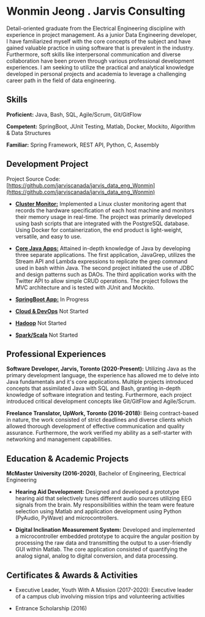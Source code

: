 # Wonmin Jeong . Jarvis Consulting
Detail-oriented graduate from the Electrical Engineering discipline with experience in project management. 
As a junior Data Engineering developer, I have familiarized myself with the core concepts of the subject and have gained valuable practice in using software 
that is prevalent in the industry. Furthermore, soft skills like interpersonal communication and diverse collaboration have been proven through  various professional development experiences. 
I am seeking to utilize the practical and analytical knowledge developed in personal projects and 
academia to leverage a challenging career path in the field of data engineering.

## Skills
**Proficient:** Java, Bash, SQL, Agile/Scrum, Git/GitFlow

**Competent:** SpringBoot, JUnit Testing, Matlab, Docker, Mockito, Algorithm & Data Structures

**Familiar:** Spring Framework, REST API, Python, C, Assembly

## Development Project
Project Source Code: [https://github.com/jarviscanada/jarvis_data_eng_Wonmin](https://github.com/jarviscanada/jarvis_data_eng_Wonmin)
- **[Cluster Monitor:](./linux_sql)** Implemented a Linux cluster monitoring agent that records the hardware specification of each host machine and monitors their memory usage in real-time. The project was primarily developed using bash scripts that are integrated with the PostgreSQL database. Using Docker for containerization, the end product is light-weight, versatile, and easy to use.

- **[Core Java Apps:](./core_java)** Attained in-depth knowledge of Java by developing three separate applications. The first application, JavaGrep, utilizes the Stream API and Lambda expressions to replicate the grep command used in bash within Java. The second project initiated the use of JDBC and design patterns such as DAOs. The third application works with the Twitter API to allow simple CRUD operations. The project follows the MVC architecture and is tested with JUnit and Mockito.

- **[SpringBoot App:](./springboot)** In Progress

- **[Cloud & DevOps](./cloud_devops)** Not Started

- **[Hadoop](./hadoop)** Not Started

- **[Spark/Scala](./spark)** Not Started

## Professional Experiences
**Software Developer, Jarvis, Toronto (2020-Present):** Utilizing Java as the primary development language, the experience has allowed me to delve into Java fundamentals and it's core applications. Multiple projects introduced concepts that assimilated Java with SQL and Bash, granting in-depth knowledge of software integration and testing. Furthermore, each project introduced critical development concepts like Git/GitFlow and Agile/Scrum.

**Freelance Translator, UpWork, Toronto (2016-2018):** Being contract-based in nature, the work consisted of strict deadlines and diverse clients which allowed thorough development of effective communication and quality assurance. Furthermore, the work verified my ability as a self-starter with networking and management capabilities.

## Education & Academic Projects
**McMaster University (2016-2020)**, Bachelor of Engineering, Electrical Engineering

- **Hearing Aid Development:** Designed and developed a prototype hearing aid that selectively tunes different 
audio sources utilizing EEG signals from the brain. My responsibilities within the team were feature selection using Matlab and
application development using Python (PyAudio, PyWave) and microcontrollers.

- **Digital Inclination Measurement System:** Developed and implemented a microcontroller embedded prototype to acquire the angular position by processing the raw data and 
transmitting the output to a user-friendly GUI within Matlab. The core application consisted of quantifying the analog signal, analog to digital conversion, and data processing.

## Certificates & Awards & Activities
- Executive Leader, Youth With A Mission (2017-2020): Executive leader of a campus club involving mission trips and volunteering activities

- Entrance Scholarship (2016)